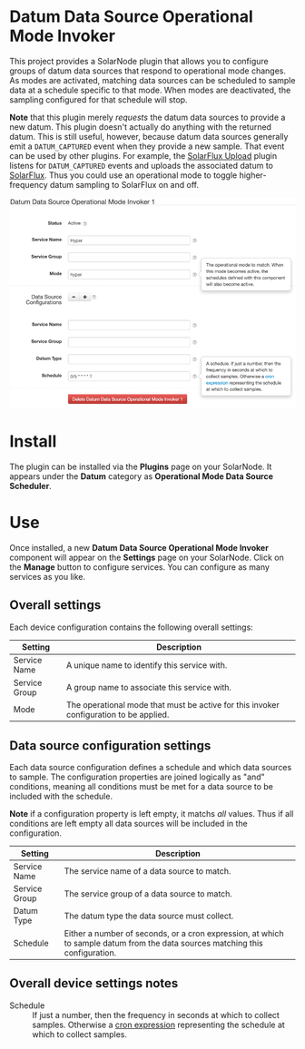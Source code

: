 # Datum Data Source Operational Mode Invoker

This project provides a SolarNode plugin that allows you to configure groups of datum data sources
that respond to operational mode changes. As modes are activated, matching data sources can be
scheduled to sample data at a schedule specific to that mode. When modes are deactivated, the
sampling configured for that schedule will stop.

**Note** that this plugin merely _requests_ the datum data sources to provide a new datum. This
plugin doesn't actually do anything with the returned datum. This is still useful, however, because datum
data sources generally emit a `DATUM_CAPTURED` event when they provide a new sample. That event
can be used by other plugins. For example, the [SolarFlux Upload][solarflux-upload] plugin listens
for `DATUM_CAPTURED` events and uploads the associated datum to [SolarFlux][solarflux]. Thus you
could use an operational mode to toggle higher-frequency datum sampling to SolarFlux on and off.


![settings](docs/solarnode-datum-opmode-invoker-settings.png)

# Install

The plugin can be installed via the **Plugins** page on your SolarNode. It
appears under the **Datum** category as **Operational Mode Data Source Scheduler**.


# Use

Once installed, a new **Datum Data Source Operational Mode Invoker** component will appear on the
**Settings** page on your SolarNode. Click on the **Manage** button to configure services. You can
configure as many services as you like.


## Overall settings

Each device configuration contains the following overall settings:

| Setting | Description |
|---------|-------------|
| Service Name | A unique name to identify this service with. |
| Service Group | A group name to associate this service with. |
| Mode | The operational mode that must be active for this invoker configuration to be applied. |


## Data source configuration settings

Each data source configuration defines a schedule and which data sources to sample. The configuration
properties are joined logically as "and" conditions, meaning all conditions must be met for a data 
source to be included with the schedule.

**Note** if a configuration property is left empty, it matchs *all* values. Thus if all conditions
are left empty all data sources will be included in the configuration.

| Setting | Description |
|---------|-------------|
| Service Name | The service name of a data source to match. |
| Service Group | The service group of a data source to match. |
| Datum Type | The datum type the data source must collect. |
| Schedule | Either a number of seconds, or a cron expression, at which to sample datum from the data sources matching this configuration. |

## Overall device settings notes

<dl>
	<dt>Schedule</dt>
	<dd>If just a number, then the frequency in seconds at which to collect samples. Otherwise a 
	<a href="https://github.com/SolarNetwork/solarnetwork/wiki/SolarNode-Cron-Job-Syntax">cron expression</a>
	representing the schedule at which to collect samples.</dd>
</dl>


[solarflux]: https://github.com/SolarNetwork/solarnetwork/wiki/SolarFlux-API
[solarflux-upload]: https://github.com/SolarNetwork/solarnetwork-node/tree/develop/net.solarnetwork.node.upload.flux
